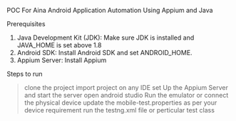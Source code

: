  POC For Aina Android Application Automation Using Appium and Java

Prerequisites
1) Java Development Kit (JDK): Make sure JDK is installed and JAVA_HOME is set above 1.8 
2) Android SDK: Install Android SDK and set ANDROID_HOME.
3) Appium Server: Install Appium

Steps to run
> clone the project
> import project on any IDE
> set Up the Appium Server and start the server
> open android studio Run the emulator or connect the physical device
> update the mobile-test.properties as per your device requirement
> run the testng.xml  file or perticular test class

